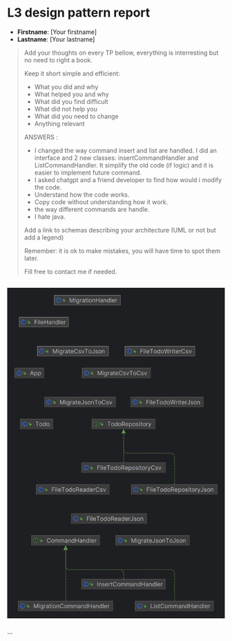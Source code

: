 # L3 design pattern report

- **Firstname**: [Your firstname]
- **Lastname**: [Your lastname]


> Add your thoughts on every TP bellow, everything is interresting but no need to right a book.
> 
> Keep it short simple and efficient:
> 
> - What you did and why
> - What helped you and why
> - What did you find difficult
> - What did not help you
> - What did you need to change
> - Anything relevant
> 
> 
>  ANSWERS : 
> 
> - I changed the way command insert and list are handled.
     I did an interface and 2 new classes: insertCommandHandler and ListCommandHandler.
It simplify the old code (if logic) and it is easier to implement future command.
> - I asked chatgpt and a friend developer to find how would i modify the code. 
> - Understand how the code works.
> - Copy code without understanding how it work.
> - the way different commands are handle. 
> - I hate java.
> 
> 
> Add a link to schemas describing your architecture (UML or not but add a legend)
> 
> Remember: it is ok to make mistakes, you will have time to spot them later.
> 
> Fill free to contact me if needed.

![img.png](img.png)
---
...
